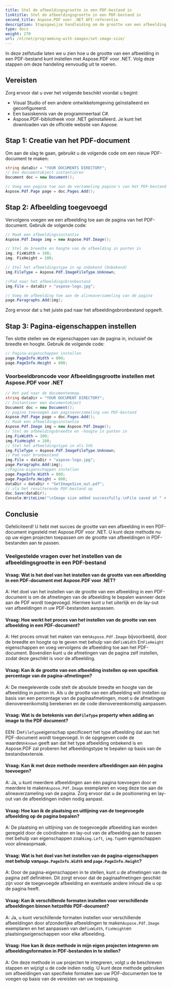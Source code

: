 ```yaml
---
title: Stel de afbeeldingsgrootte in een PDF-bestand in
linktitle: Stel de afbeeldingsgrootte in een PDF-bestand in
second_title: Aspose.PDF voor .NET API-referentie
description: Stapsgewijze handleiding om de grootte van een afbeelding in een PDF-bestand in te stellen met Aspose.PDF voor .NET.
type: docs
weight: 270
url: /nl/net/programming-with-images/set-image-size/
---
```

In deze zelfstudie laten we u zien hoe u de grootte van een afbeelding in een PDF-bestand kunt instellen met Aspose.PDF voor .NET. Volg deze stappen om deze handeling eenvoudig uit te voeren.

## Vereisten

Zorg ervoor dat u over het volgende beschikt voordat u begint:

- Visual Studio of een andere ontwikkelomgeving geïnstalleerd en geconfigureerd.
- Een basiskennis van de programmeertaal C#.
- Aspose.PDF-bibliotheek voor .NET geïnstalleerd. Je kunt het downloaden van de officiële website van Aspose.

## Stap 1: Creatie van het PDF-document

Om aan de slag te gaan, gebruikt u de volgende code om een nieuw PDF-document te maken:

```csharp
string dataDir = "YOUR DOCUMENTS DIRECTORY";
// Een documentobject instantiëren
Document doc = new Document();

// Voeg een pagina toe aan de verzameling pagina's van het PDF-bestand
Aspose.Pdf.Page page = doc.Pages.Add();
```

## Stap 2: Afbeelding toegevoegd

Vervolgens voegen we een afbeelding toe aan de pagina van het PDF-document. Gebruik de volgende code:

```csharp
// Maak een afbeeldingsinstantie
Aspose.Pdf.Image img = new Aspose.Pdf.Image();

// Stel de breedte en hoogte van de afbeelding in punten in
img. FixWidth = 100;
img. FixHeight = 100;

// Stel het afbeeldingstype in op onbekend (Onbekend)
img.FileType = Aspose.Pdf.ImageFileType.Unknown;

//Pad naar het afbeeldingsbronbestand
img.File = dataDir + "aspose-logo.jpg";

// Voeg de afbeelding toe aan de alineaverzameling van de pagina
page.Paragraphs.Add(img);
```

Zorg ervoor dat u het juiste pad naar het afbeeldingsbronbestand opgeeft.

## Stap 3: Pagina-eigenschappen instellen

Ten slotte stellen we de eigenschappen van de pagina in, inclusief de breedte en hoogte. Gebruik de volgende code:

```csharp
// Pagina-eigenschappen instellen
page.PageInfo.Width = 800;
page.PageInfo.Height = 800;
```

### Voorbeeldbroncode voor Afbeeldingsgrootte instellen met Aspose.PDF voor .NET 
```csharp
// Het pad naar de documentenmap.
string dataDir = "YOUR DOCUMENT DIRECTORY";
// Instantieer een documentobject
Document doc = new Document();
// pagina toevoegen aan paginaverzameling van PDF-bestand
Aspose.Pdf.Page page = doc.Pages.Add();
// Maak een afbeeldingsinstantie
Aspose.Pdf.Image img = new Aspose.Pdf.Image();
// Stel de afbeeldingsbreedte en -hoogte in punten in
img.FixWidth = 100;
img.FixHeight = 100;
// Stel het afbeeldingstype in als SVG
img.FileType = Aspose.Pdf.ImageFileType.Unknown;
// Pad voor bronbestand
img.File = dataDir + "aspose-logo.jpg";
page.Paragraphs.Add(img);
//Pagina-eigenschappen instellen
page.PageInfo.Width = 800;
page.PageInfo.Height = 800;
dataDir = dataDir + "SetImageSize_out.pdf";
// sla het resulterende PDF-bestand op
doc.Save(dataDir);
Console.WriteLine("\nImage size added successfully.\nFile saved at " + dataDir);
```

## Conclusie

Gefeliciteerd! U hebt met succes de grootte van een afbeelding in een PDF-document ingesteld met Aspose.PDF voor .NET. U kunt deze methode nu op uw eigen projecten toepassen om de grootte van afbeeldingen in PDF-bestanden aan te passen.

### Veelgestelde vragen over het instellen van de afbeeldingsgrootte in een PDF-bestand

#### Vraag: Wat is het doel van het instellen van de grootte van een afbeelding in een PDF-document met Aspose.PDF voor .NET?

A: Het doel van het instellen van de grootte van een afbeelding in een PDF-document is om de afmetingen van de afbeelding te bepalen wanneer deze aan de PDF wordt toegevoegd. Hiermee kunt u het uiterlijk en de lay-out van afbeeldingen in uw PDF-bestanden aanpassen.

#### Vraag: Hoe werkt het proces van het instellen van de grootte van een afbeelding in een PDF-document?

 A: Het proces omvat het maken van een`Aspose.Pdf.Image` bijvoorbeeld, door de breedte en hoogte op te geven met behulp van de`FixWidth` En`FixHeight` eigenschappen en voeg vervolgens de afbeelding toe aan het PDF-document. Bovendien kunt u de afmetingen van de pagina zelf instellen, zodat deze geschikt is voor de afbeelding.

#### Vraag: Kan ik de grootte van een afbeelding instellen op een specifiek percentage van de pagina-afmetingen?

A: De meegeleverde code stelt de absolute breedte en hoogte van de afbeelding in punten in. Als u de grootte van een afbeelding wilt instellen op basis van een percentage van de paginaafmetingen, moet u de afmetingen dienovereenkomstig berekenen en de code dienovereenkomstig aanpassen.

####  Vraag: Wat is de betekenis van de`FileType` property when adding an image to the PDF document?

 EEN: De`FileType`eigenschap specificeert het type afbeelding dat aan het PDF-document wordt toegevoegd. In de opgegeven code de waarde`Unknown` geeft aan dat het type afbeelding onbekend is en Aspose.PDF zal proberen het afbeeldingstype te bepalen op basis van de bestandsextensie.

#### Vraag: Kan ik met deze methode meerdere afbeeldingen aan één pagina toevoegen?

 A: Ja, u kunt meerdere afbeeldingen aan één pagina toevoegen door er meerdere te maken`Aspose.Pdf.Image` exemplaren en voeg deze toe aan de alineaverzameling van de pagina. Zorg ervoor dat u de positionering en lay-out van de afbeeldingen indien nodig aanpast.

#### Vraag: Hoe kan ik de plaatsing en uitlijning van de toegevoegde afbeelding op de pagina bepalen?

 A: De plaatsing en uitlijning van de toegevoegde afbeelding kan worden geregeld door de coördinaten en lay-out van de afbeelding aan te passen met behulp van eigenschappen zoals`img.Left`, `img.Top`en eigenschappen voor alineaopmaak.

####  Vraag: Wat is het doel van het instellen van de pagina-eigenschappen met behulp van`page.PageInfo.Width` and `page.PageInfo.Height`?

A: Door de pagina-eigenschappen in te stellen, kunt u de afmetingen van de pagina zelf definiëren. Dit zorgt ervoor dat de paginaafmetingen geschikt zijn voor de toegevoegde afbeelding en eventuele andere inhoud die u op de pagina heeft.

#### Vraag: Kan ik verschillende formaten instellen voor verschillende afbeeldingen binnen hetzelfde PDF-document?

 A: Ja, u kunt verschillende formaten instellen voor verschillende afbeeldingen door afzonderlijke afbeeldingen te maken`Aspose.Pdf.Image` exemplaren en het aanpassen van de`FixWidth`, `FixHeight`en plaatsingseigenschappen voor elke afbeelding.

#### Vraag: Hoe kan ik deze methode in mijn eigen projecten integreren om afbeeldingsformaten in PDF-bestanden in te stellen?

A: Om deze methode in uw projecten te integreren, volgt u de beschreven stappen en wijzigt u de code indien nodig. U kunt deze methode gebruiken om afbeeldingen van specifieke formaten aan uw PDF-documenten toe te voegen op basis van de vereisten van uw toepassing.